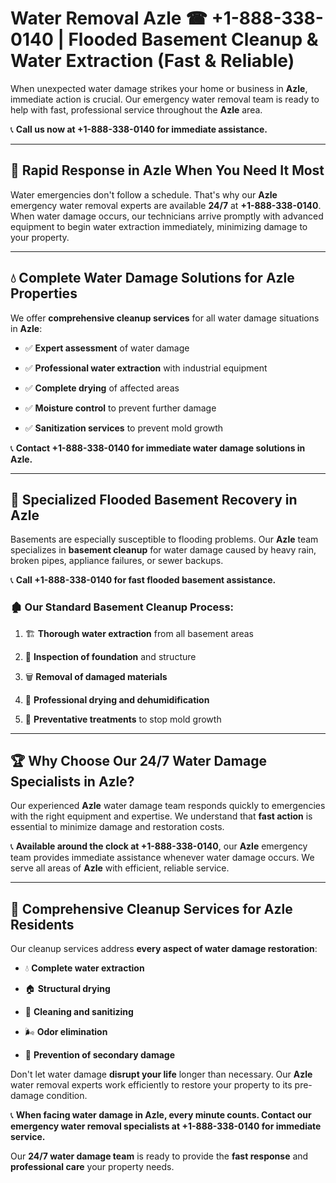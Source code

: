 # Water Removal Azle ☎ +1-888-338-0140 | Flooded Basement Cleanup & Water Extraction (Fast & Reliable)

When unexpected water damage strikes your home or business in **Azle**, immediate action is crucial. Our emergency water removal team is ready to help with fast, professional service throughout the **Azle** area. 

📞 **Call us now at +1-888-338-0140 for immediate assistance.**
---
## 🚀 Rapid Response in Azle When You Need It Most
Water emergencies don't follow a schedule. That's why our **Azle** emergency water removal experts are available **24/7** at **+1-888-338-0140**. When water damage occurs, our technicians arrive promptly with advanced equipment to begin water extraction immediately, minimizing damage to your property.
---
## 💧 Complete Water Damage Solutions for Azle Properties
We offer **comprehensive cleanup services** for all water damage situations in **Azle**:
- ✅ **Expert assessment** of water damage  
- ✅ **Professional water extraction** with industrial equipment  
- ✅ **Complete drying** of affected areas  
- ✅ **Moisture control** to prevent further damage  
- ✅ **Sanitization services** to prevent mold growth  
📞 **Contact +1-888-338-0140 for immediate water damage solutions in Azle.**
---
## 🌊 Specialized Flooded Basement Recovery in Azle
Basements are especially susceptible to flooding problems. Our **Azle** team specializes in **basement cleanup** for water damage caused by heavy rain, broken pipes, appliance failures, or sewer backups. 
📞 **Call +1-888-338-0140 for fast flooded basement assistance.**
### 🏚️ Our Standard Basement Cleanup Process:
1. 🏗️ **Thorough water extraction** from all basement areas  
2. 🔎 **Inspection of foundation** and structure  
3. 🗑️ **Removal of damaged materials**  
4. 💨 **Professional drying and dehumidification**  
5. 🚫 **Preventative treatments** to stop mold growth  
---
## 🏆 Why Choose Our 24/7 Water Damage Specialists in Azle?
Our experienced **Azle** water damage team responds quickly to emergencies with the right equipment and expertise. We understand that **fast action** is essential to minimize damage and restoration costs.
📞 **Available around the clock at +1-888-338-0140**, our **Azle** emergency team provides immediate assistance whenever water damage occurs. We serve all areas of **Azle** with efficient, reliable service.
---
## 🧹 Comprehensive Cleanup Services for Azle Residents
Our cleanup services address **every aspect of water damage restoration**:
- 💧 **Complete water extraction**  
- 🏠 **Structural drying**  
- 🧼 **Cleaning and sanitizing**  
- 🌬️ **Odor elimination**  
- 🚫 **Prevention of secondary damage**  
Don't let water damage **disrupt your life** longer than necessary. Our **Azle** water removal experts work efficiently to restore your property to its pre-damage condition.
📞 **When facing water damage in Azle, every minute counts. Contact our emergency water removal specialists at +1-888-338-0140 for immediate service.**
Our **24/7 water damage team** is ready to provide the **fast response** and **professional care** your property needs.

